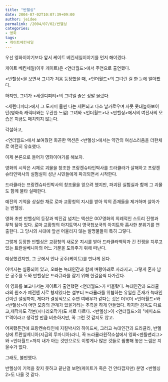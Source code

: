 ```yaml
---
title: "반헬싱"
date: 2004-07-02T10:07:39+09:00
author: jeidee
permalink: /2004/07/02/반헬싱
categories:
- 영화
tags:
- 케이트베킨세일
---
```


우선 영화이야기보다 앞서 케이트 베킨세일이야기를 먼저 해야겠다.

케이트 베킨세일(이후 케이트)은 <언더월드>에서 주연으로 출연했다.

<반헬싱>을 보면서 그녀가 처음 등장했을 때, <언더월드>의 그녀란 걸 한 눈에 알아봤다.

하지만, 그녀가 <세렌디피티>의 그녀일 줄은 정말 몰랐다.

<세렌디피티>에서 그 도시미 물씬 나는 세련되고 다소 날카로우며 사뭇 콧대높아보이던(영화속 캐릭터와는 무관한 느낌) 그녀와 <언더월드>나 <반헬싱>에서의 여전사의 모습은 지금도 매치되지 않는다.



각설하고,

<언더월드>에서 보여줬던 화끈한 액션은 <반헬싱>에서는 약간의 여성스러움을 더한체로 여전히 유효했다.



이제 본론으로 들어가 영화이야기를 해보자.



영화의 시작은 시체로 괴물을 창조한 프랑켄슈타인박사를 드라큘라가 살해하고 프랑켄슈타인박사의 실험실이 성난 시민들에게 파괴되면서 시작한다.

드라큘라는 프랑켄슈타인박사의 창조물을 얻으려 했지만, 파괴된 실험실과 함께 그 괴물도 함께 불타 실패한다.



예전의 기억을 상실한 채로 로마 교황청의 지시를 받아 악의 존재들을 제거하며 살아가는 반헬싱.

영화 초반 반헬싱의 등장과 박진감 넘치는 액션은 007영화의 의례적인 스토리 진행과 무척 닮아 있다. 로마 교황청의 아지트역시 영국첩보국의 아지트와 흡사한 분위기를 연출한다. 그 당시의 시대에 앞선 어울리지 않는 발명물들이 특히 그렇다.


그렇게 등장한 반헬싱은 교황청의 새로운 지시를 받아 드라큘라백작과 긴 전쟁을 치루고 있는 트란실베니아의 어느 가문을 도와주기 위해 떠난다.

예상했겠지만, 그 곳에서 안나 공주(케이트)를 만나게 된다.

아버지는 실종되어 있고, 오빠는 늑대인간과 함께 벼랑아래로 사라지고, 그렇게 혼자 남은 공주를 도와 반헬싱은 드라큐라를 잡기 위해 한걸음씩 다가간다.



이 영화를 보고나서는 케이트가 출연했던 <언더월드>가 떠올랐다. 늑대인간과 드라큘라의 원조가 예전엔 서로 형제였다는 설부터 드라큘라를 위협하는 유일한 존재가 늑대인간이란 설정까지, 게다가 결정적으로 주연 여배우가 같다는 것은 더욱더 <언더월드>와 <반헬싱>이 어떤 모종의 관계가 있을거라는 추측을 하게 만들었다. 하지만 감독도 다르고,제작자도 각본(시나리오작가)도 서로 다르다. <반헬싱>이 <언더월드>의 "에피소드 1"격이라고 생각할 만큼 비슷하지만, 꼭 그런 것 같지도 않고.



어찌됐든간에 프랑켄슈타인에 지킬박사와 하이드씨, 그리고 늑대인간과 드라큘라, 반헬싱에 트란실베니아(지금의 루마니아)라니, 꼭 드라큘라원작소설에서 영화<젠틀맨리그>와 <언더월드>까지 내가 아는 것만으로도 이렇게나 많은 것들로 짬뽕해 놓은 느낌은 지울수가 없다.



그래도, 볼만했다.

반헬싱이 기억을 찾지 못하고 끝난걸 보면(케이트가 죽은 건 안타깝지만) 분명 <반헬싱2>도 나올 것 같다.